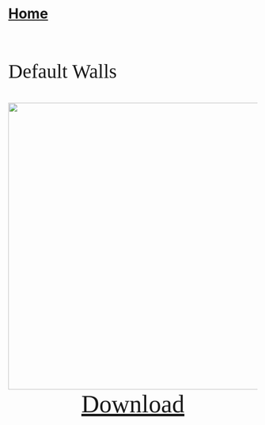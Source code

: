 # [Home](https://cgray1234.github.io/index.html)  
<br/>

<style>
    teko { font-family: teko; }
</style>


<teko style="font-size:40px;">

Default Walls
</teko>

<div>
    <div style="text-align: center;">
        <img src="https://cdn.discordapp.com/attachments/674096276400373760/994730279556100166/Screenshot_58.png" width="580">
    </div>
    <div style="text-align: center">
        <a href="https://modelsaber.com/files/bloq/1640935770/CagedBloqsPC.bloq" style="font-size: 50px;">
            <teko>Download</teko>
        </a>
    </div>
</div>